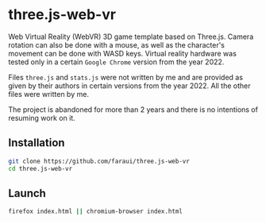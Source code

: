 # three.js-web-vr
Web Virtual Reality (WebVR) 3D game template based on Three.js. Camera rotation can also be done with a mouse, as well as the character's movement can be done with WASD keys. Virtual reality hardware was tested only in a certain `Google Chrome` version from the year 2022.
 
Files `three.js` and `stats.js` were not written by me and are provided as given by their authors in certain versions from the year 2022. All the other files were written by me.

The project is abandoned for more than 2 years and there is no intentions of resuming work on it.

## Installation
```sh
git clone https://github.com/faraui/three.js-web-vr
cd three.js-web-vr
```

## Launch
```sh
firefox index.html || chromium-browser index.html
```
